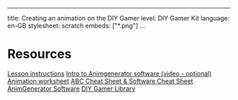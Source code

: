 * * *

title: Creating an animation on the DIY Gamer level: DIY Gamer Kit language: en-GB stylesheet: scratch embeds: ["*.png"] ...

# Resources

[Lesson instructions](http://www.techwillsaveus.com/az/wp-content/uploads/2014/09/CCLesson4_DIY_Gamer_lessonplan3.pdf) [Intro to Animgenerator software (video - optional)](https://www.youtube.com/watch?v=tp5ihl3I0Ag) [Animation worksheet](https://www.dropbox.com/s/48ejx8lvqlf6vuq/Design_your_animation.pdf) [ABC Cheat Sheet & Software Cheat Sheet](https://www.dropbox.com/s/12kxetkmyp3kwa7/Cheat_sheets.pdf) [AnimGenerator Software](https://www.techwillsaveus.com/resources/animation-generator-software-diy-gamer-kit/) [DIY Gamer Library](https://www.techwillsaveus.com/resources/diy-gamer-kit-arduino-library-download/)